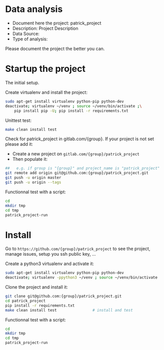 # Data analysis
- Document here the project: patrick_project
- Description: Project Description
- Data Source:
- Type of analysis:

Please document the project the better you can.

# Startup the project

The initial setup.

Create virtualenv and install the project:
```bash
sudo apt-get install virtualenv python-pip python-dev
deactivate; virtualenv ~/venv ; source ~/venv/bin/activate ;\
    pip install pip -U; pip install -r requirements.txt
```

Unittest test:
```bash
make clean install test
```

Check for patrick_project in gitlab.com/{group}.
If your project is not set please add it:

- Create a new project on `gitlab.com/{group}/patrick_project`
- Then populate it:

```bash
##   e.g. if group is "{group}" and project_name is "patrick_project"
git remote add origin git@github.com:{group}/patrick_project.git
git push -u origin master
git push -u origin --tags
```

Functionnal test with a script:

```bash
cd
mkdir tmp
cd tmp
patrick_project-run
```

# Install

Go to `https://github.com/{group}/patrick_project` to see the project, manage issues,
setup you ssh public key, ...

Create a python3 virtualenv and activate it:

```bash
sudo apt-get install virtualenv python-pip python-dev
deactivate; virtualenv -ppython3 ~/venv ; source ~/venv/bin/activate
```

Clone the project and install it:

```bash
git clone git@github.com:{group}/patrick_project.git
cd patrick_project
pip install -r requirements.txt
make clean install test                # install and test
```
Functionnal test with a script:

```bash
cd
mkdir tmp
cd tmp
patrick_project-run
```
